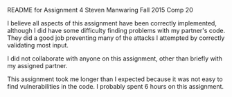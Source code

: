 README for Assignment 4
Steven Manwaring
Fall 2015 Comp 20

I believe all aspects of this assignment have been correctly implemented, although I did have some difficulty finding problems with my partner's code.  They did a good job preventing many of the attacks I attempted by correctly validating most input.

I did not collaborate with anyone on this assignment, other than briefly with my assigned partner.

This assignment took me longer than I expected because it was not easy to find vulnerabilities in the code. I probably spent 6 hours on this assignment.